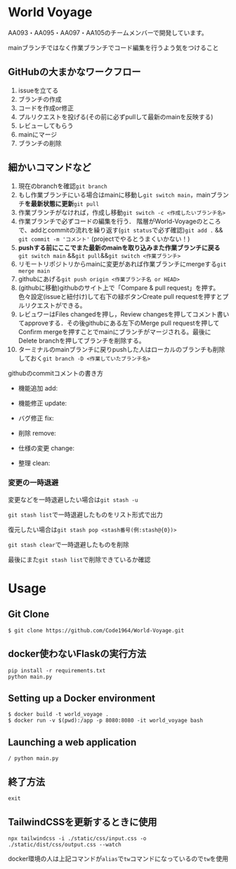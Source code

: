# World Voyage
AA093・AA095・AA097・AA105のチームメンバーで開発しています。

mainブランチではなく作業ブランチでコード編集を行うよう気をつけること

## GitHubの大まかなワークフロー

1. issueを立てる
2. ブランチの作成
3. コードを作成or修正
4. プルリクエストを投げる(その前に必ずpullして最新のmainを反映する)
5. レビューしてもらう
6. mainにマージ
7. ブランチの削除

## 細かいコマンドなど

1. 現在のbranchを確認`git branch`
2. もし作業ブランチにいる場合はmainに移動し`git switch main`，mainブランチ**を最新状態に更新**`git pull`
3. 作業ブランチがなければ，作成し移動`git switch -c <作成したいブランチ名>`
4. 作業ブランチで必ずコードの編集を行う．
階層がWorld-Voyageのところで、addとcommitの流れを繰り返す(`git status`で必ず確認)`git add .` && `git commit -m 'コメント'` (projectでやるとうまくいかない！)
5. **pushする前にここでまた最新のmainを取り込みまた作業ブランチに戻る**`git switch main` &&`git pull`&&`git switch <作業ブランチ>`
6. リモートリポジトリからmainに変更があれば作業ブランチにmergeする`git merge main`
7. githubにあげる`git push origin <作業ブランチ名 or HEAD>`
8. (githubに移動)githubのサイト上で「Compare & pull request」を押す。色々設定(issueと紐付け)して右下の緑ボタンCreate pull requestを押すとプルリクエストができる。
9. レビュワーはFiles changedを押し，Review changesを押してコメント書いてapproveする．その後githubにある左下のMerge pull requestを押してConfirm mergeを押すことでmainにブランチがマージされる。最後にDelete branchを押してブランチを削除する。
10. ターミナルのmainブランチに戻りpushした人はローカルのブランチも削除しておく`git branch -D <作業していたブランチ名>`

githubのcommitコメントの書き方
- 機能追加	add:

- 機能修正	update:

- バグ修正	fix:

- 削除	remove:

- 仕様の変更 change:

- 整理	clean:

### 変更の一時退避

変更などを一時退避したい場合は`git stash -u`

`git stash list`で一時退避したものをリスト形式で出力

復元したい場合は`git stash pop <stash番号(例:stash@{0})>`

`git stash clear`で一時退避したものを削除

最後にまた`git stash list`で削除できているか確認

# Usage

## Git Clone
```
$ git clone https://github.com/Code1964/World-Voyage.git
```

## docker使わないFlaskの実行方法

```
pip install -r requirements.txt
python main.py
```

## Setting up a Docker environment

```
$ docker build -t world_voyage .
$ docker run -v $(pwd):/app -p 8080:8080 -it world_voyage bash
```

## Launching a web application

```
/ python main.py
```

## 終了方法

```
exit
```

## TailwindCSSを更新するときに使用

```
npx tailwindcss -i ./static/css/input.css -o ./static/dist/css/output.css --watch
```

docker環境の人は上記コマンドが`alias`で`tw`コマンドになっているので`tw`を使用
